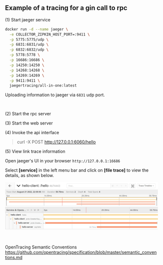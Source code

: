 ## Example of a tracing for a gin call to rpc

(1) Start jaeger service

```bash
docker run -d --name jaeger \
  -e COLLECTOR_ZIPKIN_HOST_PORT=:9411 \
  -p 5775:5775/udp \
  -p 6831:6831/udp \
  -p 6832:6832/udp \
  -p 5778:5778 \
  -p 16686:16686 \
  -p 14250:14250 \
  -p 14268:14268 \
  -p 14269:14269 \
  -p 9411:9411 \
  jaegertracing/all-in-one:latest
```

Uploading information to jaeger via `6831` udp port.

<br>

(2) Start the rpc server

(3) Start the web server

(4) Invoke the api interface

> curl -X POST http://127.0.0.1:6060/hello

(5) View link trace information

Open jaeger's UI in your browser `http://127.0.0.1:16686`

Select **[service]** in the left menu bar and click on **[file trace]** to view the details, as shown below.

![http2grpc](http2rpc_tracing.jpg)

<br>

 OpenTracing Semantic Conventions https://github.com/opentracing/specification/blob/master/semantic_conventions.md